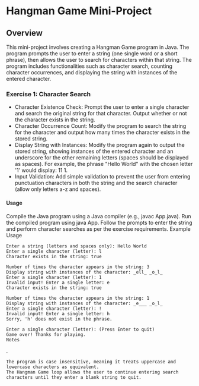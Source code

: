 # Hangman Game Mini-Project
## Overview
This mini-project involves creating a Hangman Game program in Java. The program prompts the user to enter a string (one single word or a short phrase), then allows the user to search for characters within that string. The program includes functionalities such as character search, counting character occurrences, and displaying the string with instances of the entered character.

### Exercise 1: Character Search
- Character Existence Check: Prompt the user to enter a single character and search the original string for that character. Output whether or not the character exists in the string.
- Character Occurrence Count: Modify the program to search the string for the character and output how many times the character exists in the stored string.
- Display String with Instances: Modify the program again to output the stored string, showing instances of the entered character and an underscore for the other remaining letters (spaces should be displayed as spaces). For example, the phrase "Hello World" with the chosen letter '1' would display: 11 1.
- Input Validation: Add simple validation to prevent the user from entering punctuation characters in both the string and the search character (allow only letters a-z and spaces).
#### Usage
Compile the Java program using a Java compiler (e.g., javac App.java).
Run the compiled program using java App.
Follow the prompts to enter the string and perform character searches as per the exercise requirements.
Example Usage
``` 
Enter a string (letters and spaces only): Hello World
Enter a single character (letter): l
Character exists in the string: true

Number of times the character appears in the string: 3
Display string with instances of the character: _ell_ _o_l_
Enter a single character (letter): 1
Invalid input! Enter a single letter: e
Character exists in the string: true

Number of times the character appears in the string: 1
Display string with instances of the character: _e___ _o_l_
Enter a single character (letter): !
Invalid input! Enter a single letter: h
Sorry, 'h' does not exist in the phrase.

Enter a single character (letter): (Press Enter to quit)
Game over! Thanks for playing.
Notes
```
.
```
The program is case insensitive, meaning it treats uppercase and lowercase characters as equivalent.
The Hangman Game loop allows the user to continue entering search characters until they enter a blank string to quit.
```